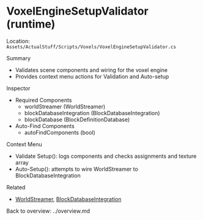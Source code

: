 # VoxelEngineSetupValidator (runtime)

Location: `Assets/ActualStuff/Scripts/Voxels/VoxelEngineSetupValidator.cs`

Summary
- Validates scene components and wiring for the voxel engine
- Provides context menu actions for Validation and Auto-setup

Inspector
- Required Components
	- worldStreamer (WorldStreamer)
	- blockDatabaseIntegration (BlockDatabaseIntegration)
	- blockDatabase (BlockDefinitionDatabase)
- Auto-Find Components
	- autoFindComponents (bool)

Context Menu
- Validate Setup(): logs components and checks assignments and texture array
- Auto-Setup(): attempts to wire WorldStreamer to BlockDatabaseIntegration

Related
- [WorldStreamer](world-streamer.md), [BlockDatabaseIntegration](block-database-integration.md)

Back to overview: ../overview.md
